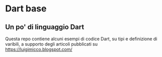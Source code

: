 # Dart base
## Un po' di linguaggio Dart

Questa repo contiene alcuni esempi di codice Dart, su tipi e definizione di varibili, a supporto degli articoli pubblicati su https://luigimicco.blogspot.com/
